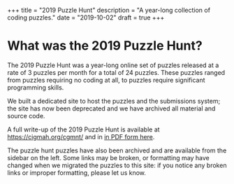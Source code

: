 +++
title = "2019 Puzzle Hunt"
description = "A year-long collection of coding puzzles."
date = "2019-10-02"
draft = true
+++

# What was the 2019 Puzzle Hunt?

The 2019 Puzzle Hunt was a year-long online set of puzzles released at a rate of
3 puzzles per month for a total of 24 puzzles. These puzzles ranged from puzzles
requiring no coding at all, to puzzles require significant programming skills.

We built a dedicated site to host the puzzles and the submissions system; the
site has now been deprecated and we have archived all material and source code.

A full write-up of the 2019 Puzzle Hunt is available at
https://cigmah.org/cgmnt/ and in [in PDF form
here](./2019_puzzlehunt_writeup.pdf).

The puzzle hunt puzzles have also been archived and are available from the
sidebar on the left. Some links may be broken, or formatting may have changed
when we migrated the puzzles to this site: if you notice any broken links or
improper formatting, please let us know.
